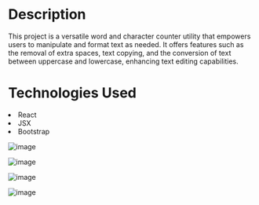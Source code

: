 <h1>Description</h1> This project is a versatile word and character counter utility that empowers
users to manipulate and format text as needed. It offers features such as the removal of
extra spaces, text copying, and the conversion of text between uppercase and lowercase,
enhancing text editing capabilities.

<h1>Technologies Used</h1>
<li>React</li>
<li>JSX</li>
<li>Bootstrap</li>

![image](https://github.com/Dshivamthakur/Textutils/assets/88136860/3d6fdd83-4f16-40e7-86be-725a6ade44c4)

![image](https://github.com/Dshivamthakur/Textutils/assets/88136860/a809f50f-39b0-485b-843e-2c28d09428c8)

![image](https://github.com/Dshivamthakur/Textutils/assets/88136860/d4929bac-fb03-4e07-9c5f-1f788dc50235)

![image](https://github.com/Dshivamthakur/Textutils/assets/88136860/00b7ee4c-2464-4376-a23a-2a5d27d4d3cb)
